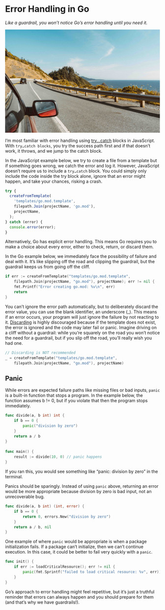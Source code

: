 # Error Handling in Go

_Like a guardrail, you won’t notice Go’s error handling until you need it._

![Guardrail on Pacific Coast Highway](pch-guardrail.jpeg)

I’m most familiar with error handling using [try...catch](https://developer.mozilla.org/en-US/docs/Web/JavaScript/Reference/Statements/try...catch) blocks in JavaScript. With `try…catch blocks`, you try the success path first and if that doesn’t work, it throws, and we jump to the catch block.

In the JavaScript example below, we try to create a file from a template but if something goes wrong, we catch the error and log it. However, JavaScript doesn’t require us to include a `try…catch` block. You could simply only include the code inside the try block alone, ignore that an error might happen, and take your chances, risking a crash.

```js
try {
  createFromTemplate(
    'templates/go.mod.template',
    filepath.Join(projectName, 'go.mod'),
    projectName,
  );
} catch (error) {
  console.error(error);
}
```

Alternatively, Go has explicit error handling. This means Go requires you to make a choice about every error, either to check, return, or discard them.

In the Go example below, we immediately face the possibility of failure and deal with it. It’s like slipping off the road and clipping the guardrail, but the guardrail keeps us from going off the cliff.

```go
if err := createFromTemplate("templates/go.mod.template",
	filepath.Join(projectName, "go.mod"), projectName); err != nil {
	fmt.Printf("Error creating go.mod: %v\n", err)
	return
}
```

You can’t ignore the error path automatically, but to deliberately discard the error value, you can use the blank identifier, an underscore (\_). This means if an error occurs, your program will just ignore the failure by not reacting to it. [Discarding](https://go.dev/doc/effective_go#blank) is highly discouraged because if the template does not exist, the error is ignored and the code may later fail or panic. Imagine driving on a cliff without a guardrail: while you’re squarely on the road you won’t notice the need for a guardrail, but if you slip off the road, you’ll really wish you had one.

```go
// Discarding is NOT recommended
_ = createFromTemplate("templates/go.mod.template",
	filepath.Join(projectName, "go.mod"), projectName)
```

## Panic

While errors are expected failure paths like missing files or bad inputs, `panic` is a built-in function that stops a program. In the example below, the function assumes b != 0, but if you violate that then the program stops immediately.

```go
func divide(a, b int) int {
    if b == 0 {
        panic("division by zero")
    }
    return a / b
}

func main() {
	result := divide(10, 0) // panic happens
}

```

If you ran this, you would see something like “panic: division by zero” in the terminal.

Panics should be sparingly. Instead of using `panic` above, returning an error would be more appropriate because division by zero is bad input, not an unrecoverable bug.

```go
func divide(a, b int) (int, error) {
	if b == 0 {
		return 0, errors.New("division by zero")
	}
	return a / b, nil
}
```

One example of where `panic` would be appropriate is when a package initialization fails. If a package can’t initialize, then we can’t continue execution. In this case, it could be better to fail very quickly with a `panic`.

```go
func init() {
	if err := loadCriticalResource(); err != nil {
		panic(fmt.Sprintf("failed to load critical resource: %v", err))
	}
}
```

Go’s approach to error handling might feel repetitive, but it’s just a truthful reminder that errors can always happen and you should prepare for them (and that’s why we have guardrails!).
